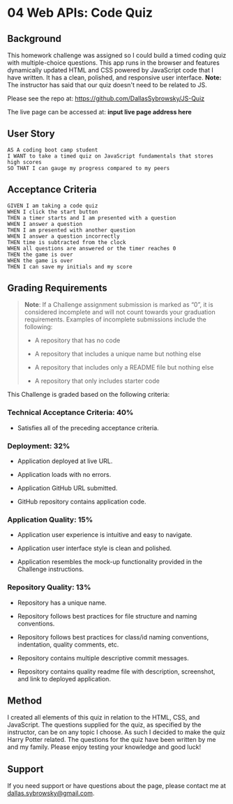 # 04 Web APIs: Code Quiz

## Background

This homework challenge was assigned so I could build a timed coding quiz with multiple-choice questions. This app runs in the browser and features dynamically updated HTML and CSS powered by JavaScript code that I have written. It has a clean, polished, and responsive user interface. **Note:** The instructor has said that our quiz doesn't need to be related to JS.

Please see the repo at: https://github.com/DallasSybrowsky/JS-Quiz

The live page can be accessed at: **input live page address here**

## User Story

```
AS A coding boot camp student
I WANT to take a timed quiz on JavaScript fundamentals that stores high scores
SO THAT I can gauge my progress compared to my peers
```

## Acceptance Criteria

```
GIVEN I am taking a code quiz
WHEN I click the start button
THEN a timer starts and I am presented with a question
WHEN I answer a question
THEN I am presented with another question
WHEN I answer a question incorrectly
THEN time is subtracted from the clock
WHEN all questions are answered or the timer reaches 0
THEN the game is over
WHEN the game is over
THEN I can save my initials and my score
```

## Grading Requirements

> **Note**: If a Challenge assignment submission is marked as “0”, it is considered incomplete and will not count towards your graduation requirements. Examples of incomplete submissions include the following:
>
> * A repository that has no code
>
> * A repository that includes a unique name but nothing else
>
> * A repository that includes only a README file but nothing else
>
> * A repository that only includes starter code

This Challenge is graded based on the following criteria: 

### Technical Acceptance Criteria: 40%

* Satisfies all of the preceding acceptance criteria.

### Deployment: 32%

* Application deployed at live URL.

* Application loads with no errors.

* Application GitHub URL submitted.

* GitHub repository contains application code.

### Application Quality: 15%

* Application user experience is intuitive and easy to navigate.

* Application user interface style is clean and polished.

* Application resembles the mock-up functionality provided in the Challenge instructions.

### Repository Quality: 13%

* Repository has a unique name.

* Repository follows best practices for file structure and naming conventions.

* Repository follows best practices for class/id naming conventions, indentation, quality comments, etc.

* Repository contains multiple descriptive commit messages.

* Repository contains quality readme file with description, screenshot, and link to deployed application.

## Method

I created all elements of this quiz in relation to the HTML, CSS, and JavaScript. The questions supplied for the quiz, as specified by the instructor, can be on any topic I choose. As such I decided to make the quiz Harry Potter related. The questions for the quiz have been written by me and my family. Please enjoy testing your knowledge and good luck!

## Support

If you need support or have questions about the page, please contact me at dallas.sybrowsky@gmail.com.